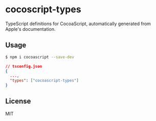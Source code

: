 # cocoscript-types

TypeScript definitions for CocoaScript, automatically generated from Apple's documentation.

## Usage

```bash
$ npm i cocoascript --save-dev
```

```json
// tsconfig.json
{
  ...,
  "types": ["cocoascript-types"]
}
```

## License

MIT
